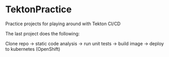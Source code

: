 # TektonPractice
Practice projects for playing around with Tekton CI/CD

The last project does the following:

Clone repo  -> static code analysis -> run unit tests -> build image -> deploy to kubernetes (OpenShift)
